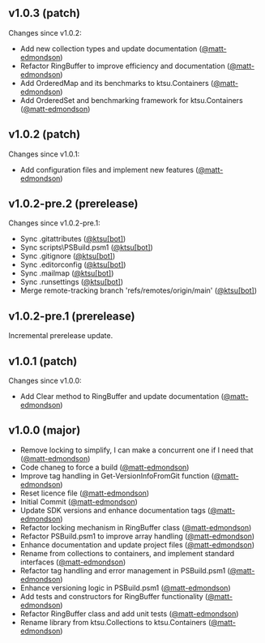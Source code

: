 ## v1.0.3 (patch)

Changes since v1.0.2:

- Add new collection types and update documentation ([@matt-edmondson](https://github.com/matt-edmondson))
- Refactor RingBuffer to improve efficiency and documentation ([@matt-edmondson](https://github.com/matt-edmondson))
- Add OrderedMap and its benchmarks to ktsu.Containers ([@matt-edmondson](https://github.com/matt-edmondson))
- Add OrderedSet and benchmarking framework for ktsu.Containers ([@matt-edmondson](https://github.com/matt-edmondson))
## v1.0.2 (patch)

Changes since v1.0.1:

- Add configuration files and implement new features ([@matt-edmondson](https://github.com/matt-edmondson))
## v1.0.2-pre.2 (prerelease)

Changes since v1.0.2-pre.1:

- Sync .gitattributes ([@ktsu[bot]](https://github.com/ktsu[bot]))
- Sync scripts\PSBuild.psm1 ([@ktsu[bot]](https://github.com/ktsu[bot]))
- Sync .gitignore ([@ktsu[bot]](https://github.com/ktsu[bot]))
- Sync .editorconfig ([@ktsu[bot]](https://github.com/ktsu[bot]))
- Sync .mailmap ([@ktsu[bot]](https://github.com/ktsu[bot]))
- Sync .runsettings ([@ktsu[bot]](https://github.com/ktsu[bot]))
- Merge remote-tracking branch 'refs/remotes/origin/main' ([@ktsu[bot]](https://github.com/ktsu[bot]))
## v1.0.2-pre.1 (prerelease)

Incremental prerelease update.
## v1.0.1 (patch)

Changes since v1.0.0:

- Add Clear method to RingBuffer and update documentation ([@matt-edmondson](https://github.com/matt-edmondson))
## v1.0.0 (major)

- Remove locking to simplify, I can make a concurrent one if I need that ([@matt-edmondson](https://github.com/matt-edmondson))
- Code chaneg to force a build ([@matt-edmondson](https://github.com/matt-edmondson))
- Improve tag handling in Get-VersionInfoFromGit function ([@matt-edmondson](https://github.com/matt-edmondson))
- Reset licence file ([@matt-edmondson](https://github.com/matt-edmondson))
- Initial Commit ([@matt-edmondson](https://github.com/matt-edmondson))
- Update SDK versions and enhance documentation tags ([@matt-edmondson](https://github.com/matt-edmondson))
- Refactor locking mechanism in RingBuffer class ([@matt-edmondson](https://github.com/matt-edmondson))
- Refactor PSBuild.psm1 to improve array handling ([@matt-edmondson](https://github.com/matt-edmondson))
- Enhance documentation and update project files ([@matt-edmondson](https://github.com/matt-edmondson))
- Rename from collections to containers, and implement standard interfaces ([@matt-edmondson](https://github.com/matt-edmondson))
- Refactor tag handling and error management in PSBuild.psm1 ([@matt-edmondson](https://github.com/matt-edmondson))
- Enhance versioning logic in PSBuild.psm1 ([@matt-edmondson](https://github.com/matt-edmondson))
- Add tests and constructors for RingBuffer functionality ([@matt-edmondson](https://github.com/matt-edmondson))
- Refactor RingBuffer class and add unit tests ([@matt-edmondson](https://github.com/matt-edmondson))
- Rename library from ktsu.Collections to ktsu.Containers ([@matt-edmondson](https://github.com/matt-edmondson))

